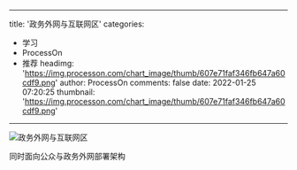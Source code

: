 
---
title: '政务外网与互联网区'
categories: 
 - 学习
 - ProcessOn
 - 推荐
headimg: 'https://img.processon.com/chart_image/thumb/607e71faf346fb647a60cdf9.png'
author: ProcessOn
comments: false
date: 2022-01-25 07:20:25
thumbnail: 'https://img.processon.com/chart_image/thumb/607e71faf346fb647a60cdf9.png'
---

<div>   
<img class="thumb" alt="政务外网与互联网区" src="https://img.processon.com/chart_image/thumb/607e71faf346fb647a60cdf9.png" referrerpolicy="no-referrer">
<p>同时面向公众与政务外网部署架构</p>  
</div>
            
